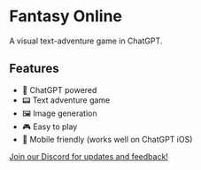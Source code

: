 # Fantasy Online

A visual text-adventure game in ChatGPT.

## Features

- 🤖 ChatGPT powered
- 📟 Text adventure game
- 🖼️ Image generation
- 🎮 Easy to play
- 📱 Mobile friendly (works well on ChatGPT iOS)

[Join our Discord for updates and feedback!](https://discord.gg/rCgX2vPv)
